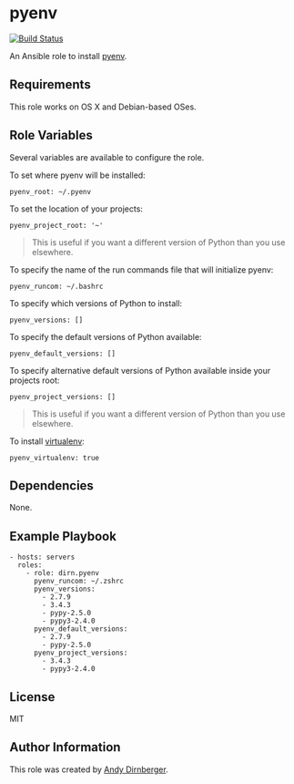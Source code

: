 pyenv
=====

[![Build Status](https://travis-ci.org/dirn/ansible-pyenv.svg?branch=master)](https://travis-ci.org/dirn/ansible-pyenv)

An Ansible role to install [pyenv](https://github.com/yyuu/pyenv).

Requirements
------------

This role works on OS X and Debian-based OSes.

Role Variables
--------------

Several variables are available to configure the role.

To set where pyenv will be installed:

    pyenv_root: ~/.pyenv

To set the location of your projects:

    pyenv_project_root: '~'

> This is useful if you want a different version of Python than you use
> elsewhere.

To specify the name of the run commands file that will initialize pyenv:

    pyenv_runcom: ~/.bashrc

To specify which versions of Python to install:

    pyenv_versions: []

To specify the default versions of Python available:

    pyenv_default_versions: []

To specify alternative default versions of Python available inside your projects
root:

    pyenv_project_versions: []

> This is useful if you want a different version of Python than you use
> elsewhere.

To install [virtualenv](https://github.com/yyuu/pyenv-virtualenv):

    pyenv_virtualenv: true

Dependencies
------------

None.

Example Playbook
----------------

    - hosts: servers
      roles:
        - role: dirn.pyenv
          pyenv_runcom: ~/.zshrc
          pyenv_versions:
            - 2.7.9
            - 3.4.3
            - pypy-2.5.0
            - pypy3-2.4.0
          pyenv_default_versions:
            - 2.7.9
            - pypy-2.5.0
          pyenv_project_versions:
            - 3.4.3
            - pypy3-2.4.0

License
-------

MIT

Author Information
------------------

This role was created by [Andy Dirnberger](https://github.com/dirn).
